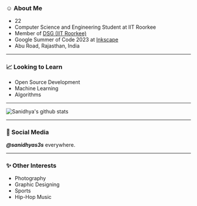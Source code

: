 ### ☺️ About Me
- <!--AGE-->22<!--/AGE-->
- Computer Science and Engineering Student at IIT Roorkee
- Member of [DSG (IIT Roorkee)](https://github.com/dsgiitr)
- Google Summer of Code 2023 at [Inkscape](https://summerofcode.withgoogle.com/programs/2023/projects/t7Xn0iW6)
- Abu Road, Rajasthan, India

---------------------------------
### 📈 Looking to Learn
- Open Source Development
- Machine Learning
- Algorithms

---------------------------------

<!-- [![Top Langs](https://github-readme-stats.vercel.app/api/top-langs/?username=sanidhyas3s&layout=compact&hide=kotlin,swift,objective-c)](https://github.com/sanidhyas3s/github-readme-stats)  -->

![Sanidhya's github stats](https://github-readme-stats.vercel.app/api?username=sanidhyas3s&hide=stars&show_icons=true)

---------------------------------
### 📸 Social Media
***@sanidhyas3s*** everywhere.

---------------------------------
### ✨ Other Interests
- Photography
- Graphic Designing
- Sports
- Hip-Hop Music
